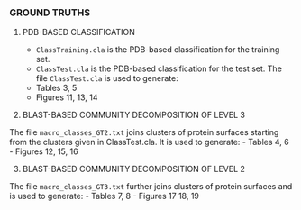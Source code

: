 
### GROUND TRUTHS

1)  PDB-BASED CLASSIFICATION
    - `ClassTraining.cla` is the PDB-based classification for the training set.
    - `ClassTest.cla` is the PDB-based classification for the test set.
  The file `ClassTest.cla` is used to generate: 
    - Tables 3, 5 
    - Figures 11, 13, 14

2) BLAST-BASED COMMUNITY DECOMPOSITION OF LEVEL 3

The file `macro_classes_GT2.txt` joins clusters of protein surfaces starting from the clusters given in ClassTest.cla. It is used to generate:
    - Tables 4, 6
    - Figures 12, 15, 16

3) BLAST-BASED COMMUNITY DECOMPOSITION OF LEVEL 2

The file `macro_classes_GT3.txt` further joins clusters of protein surfaces and is used to generate: 
    - Tables 7, 8
    - Figures 17 18, 19

